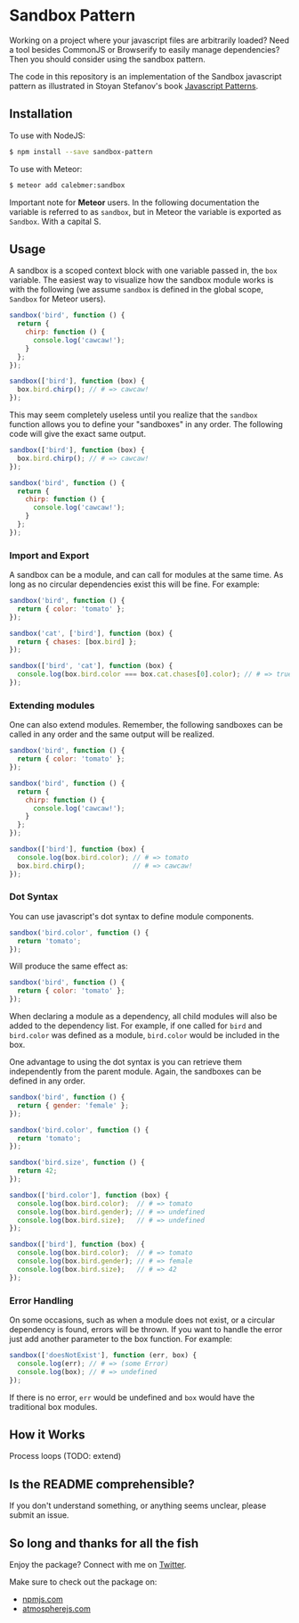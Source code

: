 # Sandbox Pattern

Working on a project where your javascript files are arbitrarily loaded? Need a tool besides CommonJS or Browserify to easily manage dependencies? Then you should consider using the sandbox pattern.

The code in this repository is an implementation of the Sandbox javascript pattern as illustrated in Stoyan Stefanov's book [Javascript Patterns](http://www.amazon.com/JavaScript-Patterns-Stoyan-Stefanov/dp/0596806752).

## Installation

To use with NodeJS:
```bash
$ npm install --save sandbox-pattern
```

To use with Meteor:
```bash
$ meteor add calebmer:sandbox
```

Important note for **Meteor** users. In the following documentation the variable is referred to as `sandbox`, but in Meteor the variable is exported as `Sandbox`. With a capital S.

## Usage

A sandbox is a scoped context block with one variable passed in, the `box` variable. The easiest way to visualize how the sandbox module works is with the following (we assume `sandbox` is defined in the global scope, `Sandbox` for Meteor users).

```javascript
sandbox('bird', function () {
  return {
    chirp: function () {
      console.log('cawcaw!');
    }
  };
});

sandbox(['bird'], function (box) {
  box.bird.chirp(); // # => cawcaw!
});
```

This may seem completely useless until you realize that the `sandbox` function allows you to define your "sandboxes" in any order. The following code will give the exact same output.

```javascript
sandbox(['bird'], function (box) {
  box.bird.chirp(); // # => cawcaw!
});

sandbox('bird', function () {
  return {
    chirp: function () {
      console.log('cawcaw!');
    }
  };
});
```

### Import and Export

A sandbox can be a module, and can call for modules at the same time. As long as no circular dependencies exist this will be fine. For example:

```javascript
sandbox('bird', function () {
  return { color: 'tomato' };
});

sandbox('cat', ['bird'], function (box) {
  return { chases: [box.bird] };
});

sandbox(['bird', 'cat'], function (box) {
  console.log(box.bird.color === box.cat.chases[0].color); // # => true
});
```

### Extending modules

One can also extend modules. Remember, the following sandboxes can be called in any order and the same output will be realized.

```javascript
sandbox('bird', function () {
  return { color: 'tomato' };
});

sandbox('bird', function () {
  return {
    chirp: function () {
      console.log('cawcaw!');
    }
  };
});

sandbox(['bird'], function (box) {
  console.log(box.bird.color); // # => tomato
  box.bird.chirp();            // # => cawcaw!
});
```

### Dot Syntax

You can use javascript's dot syntax to define module components.

```javascript
sandbox('bird.color', function () {
  return 'tomato';
});
```

Will produce the same effect as:

```javascript
sandbox('bird', function () {
  return { color: 'tomato' };
});
```

When declaring a module as a dependency, all child modules will also be added to the dependency list. For example, if one called for `bird` and `bird.color` was defined as a module, `bird.color` would be included in the box.

One advantage to using the dot syntax is you can retrieve them independently from the parent module. Again, the sandboxes can be defined in any order.

```javascript
sandbox('bird', function () {
  return { gender: 'female' };
});

sandbox('bird.color', function () {
  return 'tomato';
});

sandbox('bird.size', function () {
  return 42;
});

sandbox(['bird.color'], function (box) {
  console.log(box.bird.color);  // # => tomato
  console.log(box.bird.gender); // # => undefined
  console.log(box.bird.size);   // # => undefined
});

sandbox(['bird'], function (box) {
  console.log(box.bird.color);  // # => tomato
  console.log(box.bird.gender); // # => female
  console.log(box.bird.size);   // # => 42
});
```

### Error Handling

On some occasions, such as when a module does not exist, or a circular dependency is found, errors will be thrown. If you want to handle the error just add another parameter to the box function. For example:

```javascript
sandbox(['doesNotExist'], function (err, box) {
  console.log(err); // # => (some Error)
  console.log(box); // # => undefined
});
```

If there is no error, `err` would be undefined and `box` would have the traditional box modules.

## How it Works

Process loops (TODO: extend)

## Is the README comprehensible?

If you don't understand something, or anything seems unclear, please submit an issue.

## So long and thanks for all the fish

Enjoy the package? Connect with me on [Twitter](https://twitter.com/calebmer).

Make sure to check out the package on:
- [npmjs.com](https://www.npmjs.com/package/sandbox-pattern)
- [atmospherejs.com](https://atmospherejs.com/calebmer/sandbox)
